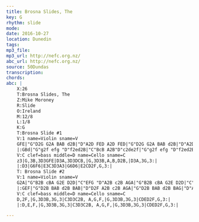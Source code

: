 ```yaml
---
title: Brosna Slides, The
key: G
rhythm: slide
mode:
date: 2016-10-27
location: Dunedin
tags:
mp3_file:
mp3_url: http://nefc.org.nz/
abc_url: http://nefc.org.nz/
source: 50Dundas
transcription:
chords: 
abc: |
    X:26
    T:Brosna Slides, The
    Z:Mike Moroney
    R:Slide
    O:Ireland
    M:12/8
    L:1/8
    K:G
    T:Brosna Slide #1
    V:1 name=Violin sname=V
    GFE|"G"D2G G2A BAB d2B|"D"A2D FED A2D FED|"G"D2G G2A BAB d2B|"D"A2D FED "G"G3:|
    |:GBd|"G"g2f efg "D"f2ed2B|"C"BcB A2B"D"c2de2f|"G"g2f efg "D"f2ed2B|"C"c2A"D"F2A"G"G3:|
    V:C clef=bass middle=D name=Cello sname=C
    z3|G,3B,3D3GFE|D3A,3D3DCB,|G,3D3B,A,B,D2B,|D3A,3G,3:|
    |:D3|G6F6|E3C3D3A3|G6D6|E2CD2F,G,3:|
    T: Brosna Slide #2
    V:1 name=Violin sname=V
    G2A|"G"B2B cBA G2E D2D|"C"EFG "D"A2B c2B AGA|"G"B2B cBA G2E D2D|"C"EFG "D"AFD "G"G3:|
    |:GEF|"G"D2B BAB d2B BAB|"D"D2F A2B c2B AGA|"G"D2B BAB d2B BAG|"D"A2A "D"DEF "G"G3:|
    V:C clef=bass middle=D name=Cello sname=C
    D,2F,|G,3D3B,3G,3|C3D3C2B, A,G,F,|G,3D3B,3G,3|CDED2F,G,3:|
    |:D,E,F,|G,3D3B,3G,3|C3D3C2B, A,G,F,|G,3D3B,3G,3|CDED2F,G,3:|

---
```

